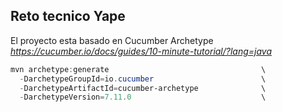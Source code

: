## Reto tecnico Yape 
El proyecto esta basado en Cucumber Archetype
*https://cucumber.io/docs/guides/10-minute-tutorial/?lang=java*

```powershell
mvn archetype:generate                                  \
  -DarchetypeGroupId=io.cucumber                        \
  -DarchetypeArtifactId=cucumber-archetype              \
  -DarchetypeVersion=7.11.0                             \
```